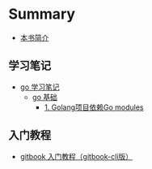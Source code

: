 [//]: # (下载插件)
[//]: # (https://www.npmjs.com/package/gitbook-plugin-expandable-chapters)
[//]: # (http://www.zhaowenyu.com/gitbook-doc/plugins/expandable-chapters.html)




# Summary

* [本书简介](README.md)


## 学习笔记

* [go 学习笔记](learn-note/go/reamd.md)
  * [go 基础](learn-note/go/basic/readme.md)
    * [1. Golang项目依赖Go modules](learn-note/go/basic/moudules.md)


## 入门教程

* [gitbook 入门教程（gitbook-cli版）](tutorial/gitbook/readme.md)



